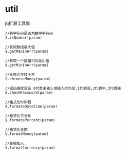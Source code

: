 # util
jq扩展工具集
	
	//判字符串是否为数字字符串
    $.isNumber(param)

	//获取数组最大值
    $.getMaxInArr(param)

	//获取一个数组中的最小值
	$.getMinInArr(param)

	//金额大写转小写
	$.chineseMoney(param)

	//密码强度验证 0代表未输入或输入的为空,1代表弱,2代表中,3代表强
	$.checkPassword(param)

	//格式化时间戳
	$.formateDatetime(param)

	//格式化百分比
	$.formatePercent(param)

	//格式化金额
	$.formatMoney(param)
	
	//金额加入,
	$.formatCurrency(param)